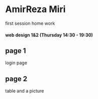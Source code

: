 # AmirReza Miri
first session home work
#### web design 1&2 (Thursday 14:30 - 19:30)

## page 1
login page

## page 2
table and a picture
